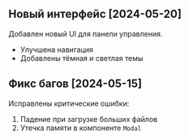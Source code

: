 ## Новый интерфейс [2024-05-20]
Добавлен новый UI для панели управления.

- Улучшена навигация
- Добавлены тёмная и светлая темы

## Фикс багов [2024-05-15]
Исправлены критические ошибки:

1. Падение при загрузке больших файлов
2. Утечка памяти в компоненте `Modal`